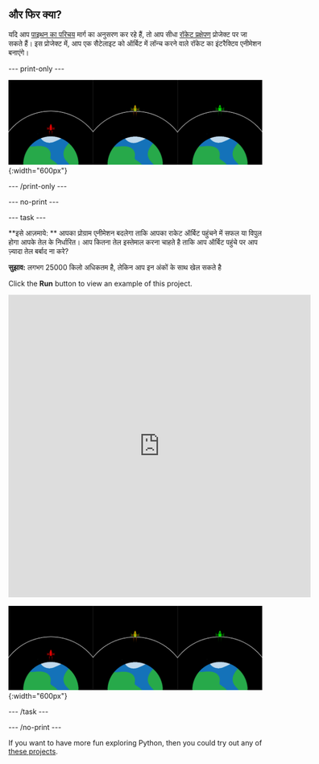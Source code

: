 ## और फिर क्या?

यदि आप [पाइथन का परिचय](https://projects.raspberrypi.org/en/raspberrypi/python-intro) मार्ग का अनुसरण कर रहे हैं, तो आप सीधा [रॉकेट प्रक्षेपण](https://projects.raspberrypi.org/en/projects/rocket-launch) प्रोजेक्ट पर जा सकते हैं। इस प्रोजेक्ट में, आप एक सैटेलाइट को ऑर्बिट में लॉन्च करने वाले रॉकेट का इंटरैक्टिव एनीमेशन बनाएंगे।

--- print-only ---

![Rocket launch project.](images/showcase_rocket.png){:width="600px"}

--- /print-only ---

--- no-print ---

--- task ---

**इसे आज़माये: ** आपका प्रोग्राम एनीमेशन बदलेगा ताकि आपका राकेट ऑर्बिट पहुंचने में सफल या विपुल होगा आपके तेल के निर्धारित। आप कितना तेल इस्तेमाल करना चाहते है ताकि आप ऑर्बिट पहुंचे पर आप ज़्यादा तेल बर्बाद ना करे?

**सुझाव:** लगभग 25000 किलो अधिकतम है, लेकिन आप इन अंकों के साथ खेल सकते है

Click the **Run** button to view an example of this project.

<iframe src="https://editor.raspberrypi.org/en/embed/viewer/rocket-launch-example" width="600" height="600" frameborder="0" marginwidth="0" marginheight="0" allowfullscreen>
</iframe>

![Rocket launch project](images/showcase_rocket.png){:width="600px"}

--- /task ---

--- /no-print ---

If you want to have more fun exploring Python, then you could try out any of [these projects](https://projects.raspberrypi.org/en/projects?software%5B%5D=python).
